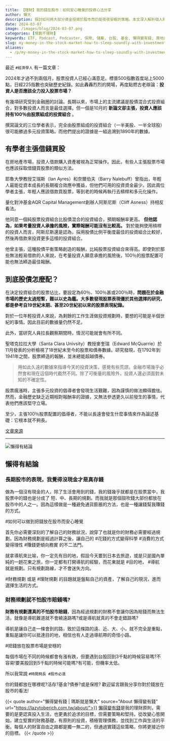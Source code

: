 ```yaml
---
title: 【理財】我的錢在股市：如何安心睡覺的投資心法分享
author: 懶大
description: 探討如何將大部分資金投資於股市而仍能夜夜安眠的策略。本文深入解析個人財務規劃的重要性，分享如何科學化消費、理性賺錢，並實踐務實的投資方法。從長期投資的角度出發，探討時間對於股市投資的影響，並提供如何透過財務規劃面對股市波動的心態和策略。無論是活存、基金、債券還是保險，本文將引導讀者思考最適合自己的投資方式。
date: 2024-03-07
image: /images/blog/2024-03-07.png
categories: [規劃不理財]
keywords: ETF, Podcast, Podcaster, 保險, 儲蓄, 台股, 基金, 懶得變有錢, 房地產, 投資, 投資理財, 支出, 收入, 理財, 理財規劃, 瑪斯理財兩三事, 稅務, 總體經濟, 美股, 職涯心得, 股利收入, 複委託, 記帳, 讀書心得, 財務規劃, 財商, 貸款, 資產配置, 退休規劃, 開源節流
slug: my-money-in-the-stock-market-how-to-sleep-soundly-with-investments
aliases:
  - /p/my-money-in-the-stock-market-how-to-sleep-soundly-with-investments/
---
```

最近 `#經濟學人` 有一篇文章：

2024年才過不到兩個月，股票投資人已經心滿意足。標普500指數首度站上5000點，日經225指數也突破歷史紀錄。如此轟轟烈烈的開場，再度點燃古老辯論：**投資人是否應該全力投入股票市場？**

有幾項研究受到金融圈的討論。長期以來，市場上的主流建議是股債混合式投資組合，對多數投資人而言是最佳選擇。但一個是10月的 **新論文卻主張，投資人應該持有100％由股票組成的投資組合** 。

撰寫論文的三位學者表示，完全由股票組成的投資組合（一半美股、一半全球股）很可能勝過多元投資策略。而他們提出的證據是一組追溯到1890年的數據。

## 有學者主張借錢買股

在房地產市場，投資人借款購入資產被視為正常操作。因此，有些人主張股票市場也應該採取借錢買股票的類似方法。

耶魯大學教授艾瑞斯（Ian Ayres）和奈爾伯夫（Barry Nalebuff）曾指出，年輕人最能從資本成長的長期複合效應中獲益，但他們可用的投資資金最少。因此兩位學者主張，年輕人應該借款買股票，等到老的時候再執行去槓桿和多元化操作。

量化對沖基金AQR Capital Management創辦人阿斯尼斯（Cliff Asness）持相反看法。

他同意一個純股票投資組合比股債混合的投資組合，預期報酬率更高。 **但他認為，如果考量投資人承擔的風險，實際報酬可能沒有比較高。** 對於能夠使用槓桿的投資人而言，阿斯尼斯還是認為，採用股債比例平衡度最佳的投資組合比較好，然後再借款來投資更多這樣的投資組合。

他曾主張，這種股債平衡策略創造的報酬，比純股票投資組合來得高。即使對於那些無法輕易借款的人來說，在考量投資人願意承擔的風險後，100％的股票配置可能也無法締造最佳報酬。

## 到底股債怎麼配？

在決定投資組合的股票佔比，要設定為60％、100％甚或200％時，**問題在於金融市場的歷史太過短暫，難以以史為鑑。大多數發現股票表現優於其他選擇的研究，都是參考自19世紀末期、甚至20世紀初以來的股票表現紀錄。**

對於一位年輕投資人來說，為剩餘的工作生涯做投資規劃時，要想的可能是半個世紀的事情。因此目前的數據量仍然不足。

此外，當研究人員拉長觀察期間時，情況可能就會有所不同。

聖塔克拉拉大學（Santa Clara Univsity）教授麥奎瑞（Edward McQuarrie）於11月發表的分析檢視了18世紀末至今的股票和債券數據。研究發現，在1792年到1941年之間，股票締造的報酬，並未總能超越債券。

> 用如此久遠的數據來指導今天的投資決策，感覺有些荒謬。金融市場幾乎必然會和現在這個時代截然不同。除了可衡量的風險外，投資人還必須面對未知的不確定性。
> 

股票瘋漲時，主張多元投資的倡導者會發現生活艱難，因為謹慎的做法顯得膽怯。然而，金融歷史缺乏近期相對報酬率的證據，又無法參透更久以前發生的事情，代表他們應該堅守立場。

至少，主張100％股票配置的倡導者，不能以長遠會發生什麼事情來作為論述基礎：它根本就不夠長。

[文章來源](https://www.cw.com.tw/article/5129450)

---

![懶得有結論](/images/blog/lazytobeconclude.svg)
## 懶得有結論

### 長期股市的表現，我覺得沒現金才是真存錢

做為一個沒有現金的人，除了生活會用到的錢，我的錢幾乎就都是在股票當中，我股票中的錢也是分成了 短、中、長期的規劃。而我就是那個鼓吹錢大部份都放在股市中的人之一。因為這樣做是一種避免通貨膨脹的方法，也是一種讓錢幫我賺錢的方式。

#如何可以做到把錢放在股市而安心睡覺

首先你必需要深刻的了解自己的財務狀況，說穿了也就是你的財務必需要經過規劃，因為財務規劃是經過計算之後，讓自己的 #花錢的方式變得科學 #消費的方式變得理性 #賺錢更傾向務實 的不二法門。

就拿導航來比喻，你一定先有目的地，假設今天要到日本去旅遊，或是只是國內單純的一趟花東之旅，你一定都有打開導航的經驗，而花東就是 #目的地， #導航 就是規劃。只有規劃路線，才不會迷失方向。

#財務規劃 或是 #理財規劃 的目題就是盤點自己的資產，了解自己的現況，進而選擇生活的方式。

### 財務規劃就不怕股市賠錢嗎?

**財務有規劃還真的不怕股市賠錢**，因為經過規劃的財務不會讓你因為賠錢而無法生活，就像是導航難道就不會繞遠路嗎?或是導航就真的不會走錯路嗎?

導航是讓自己走一條會到的路，致於這條路的遠、近、大、小，就不完全是重點，重點是讓你可以抵達目的地，相信也有人走過導航帶的奇怪小路。

#把錢放在股票市場是安穩的

每個市場在不同的時候都會有漲有跌，但要遇到台股回到3千點的時候容易嗎?不容易!要美股回到5千點的時候可能嗎?有可能，但機率太低。

所以我常說 `#時間夠長 #股市必漲`

你的錢都放在哪裡呢?活存?基金?債券?或是保險? 歡迎留言跟我分享你對於錢放在股市的看法!


{{< quote author="懶得變有錢 | 瑪斯就是懶大" source="About 懶得變有錢" url="https://lazytoberich.com.tw/about/">}}
[懶得變有錢](https://lazytoberich.com.tw/p/%E7%90%86%E8%B2%A1%E8%A6%8F%E5%8A%83%E6%87%B6%E5%BE%97%E8%AE%8A%E6%9C%89%E9%8C%A2%E4%B8%AD%E6%96%87%E7%9A%84%E5%A5%A7%E5%A6%99%E8%88%87%E7%94%9F%E6%B4%BB%E7%9A%84%E9%81%B8%E6%93%87/)是我的理財原則，需要的是更認真投入生活，也更勇於追求的目標，但需要策略和堅持。從改變心態開始，建立堅實的財務基礎，有原則的投資，積極管理債務，並找到工作與生活的平衡。每個人的財富自由之路都是獨一無二的，但通過實踐這些策略，你將更接近你的目標。
{{< /quote >}}
